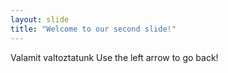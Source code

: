 ```yaml
---
layout: slide
title: "Welcome to our second slide!"
---
```

Valamit valtoztatunk
Use the left arrow to go back!
